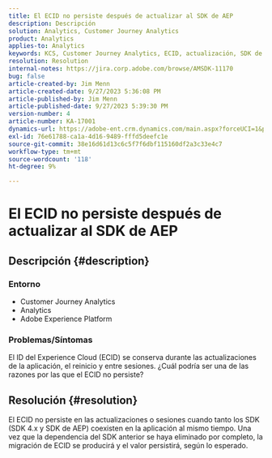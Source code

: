 ```yaml
---
title: El ECID no persiste después de actualizar al SDK de AEP
description: Descripción
solution: Analytics, Customer Journey Analytics
product: Analytics
applies-to: Analytics
keywords: KCS, Customer Journey Analytics, ECID, actualización, SDK de AEP, Adobe Experience Platform, ID de Experience Cloud
resolution: Resolution
internal-notes: https://jira.corp.adobe.com/browse/AMSDK-11170
bug: false
article-created-by: Jim Menn
article-created-date: 9/27/2023 5:36:08 PM
article-published-by: Jim Menn
article-published-date: 9/27/2023 5:39:30 PM
version-number: 4
article-number: KA-17001
dynamics-url: https://adobe-ent.crm.dynamics.com/main.aspx?forceUCI=1&pagetype=entityrecord&etn=knowledgearticle&id=e48bd550-5c5d-ee11-be6f-6045bd006268
exl-id: 76e61788-ca1a-4d16-9489-fffd5deefc1e
source-git-commit: 38e16d61d13c6c5f7f6dbf115160df2a3c33e4c7
workflow-type: tm+mt
source-wordcount: '118'
ht-degree: 9%

---
```


# El ECID no persiste después de actualizar al SDK de AEP

## Descripción {#description}


### <b>Entorno</b>

- Customer Journey Analytics
- Analytics
- Adobe Experience Platform




### <b>Problemas/Síntomas</b>

El ID del Experience Cloud (ECID) se conserva durante las actualizaciones de la aplicación, el reinicio y entre sesiones. ¿Cuál podría ser una de las razones por las que el ECID no persiste?


## Resolución {#resolution}


El ECID no persiste en las actualizaciones o sesiones cuando tanto los SDK (SDK 4.x y SDK de AEP) coexisten en la aplicación al mismo tiempo. Una vez que la dependencia del SDK anterior se haya eliminado por completo, la migración de ECID se producirá y el valor persistirá, según lo esperado.
